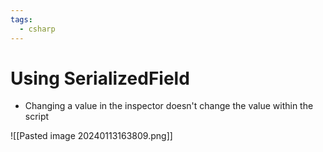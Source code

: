 ```yaml
---
tags:
  - csharp
---
```

# Using SerializedField
* Changing a value in the inspector doesn't change the value within the script

![[Pasted image 20240113163809.png]]

